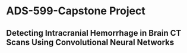 # ADS-599-Capstone Project

## Detecting Intracranial Hemorrhage in Brain CT Scans Using Convolutional Neural Networks

